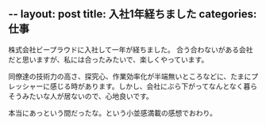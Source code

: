 --
layout: post
title: 入社1年経ちました
categories: 仕事
--

株式会社ビープラウドに入社して一年が経ちました。
合う合わないがある会社だと思いますが、私には合ったみたいで、楽しくやっています。

同僚達の技術力の高さ、探究心、作業効率化が半端無いところなどに、たまにプレッシャーに感じる時があります。しかし、会社にぶら下がってなんとなく暮らそうみたいな人が居ないので、心地良いです。

本当にあっという間だったな。という小並感満載の感想でおわり。

